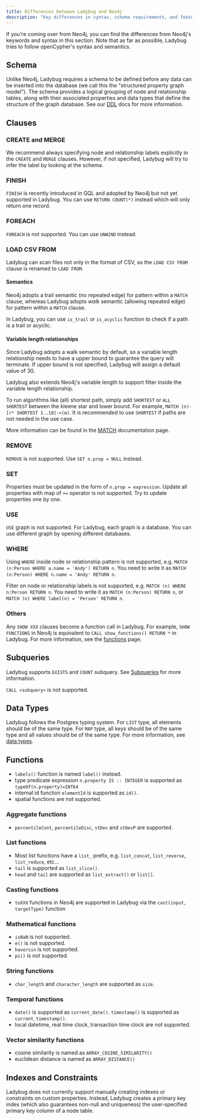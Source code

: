 ```yaml
---
title: Differences between Ladybug and Neo4j
description: "Key differences in syntax, schema requirements, and features between Ladybug and Neo4j"
---
```


If you're coming over from Neo4j, you can find the differences from Neo4j's keywords and syntax
in this section. Note that as far as possible, Ladybug tries to follow openCypher's syntax and semantics.

## Schema

Unlike Neo4j, Ladybug requires a schema to be defined before any data can be inserted into the database
(we call this the "structured property graph model"). The schema provides a logical grouping of node and
relationship tables, along with their associated properties and data types that define the structure of
the graph database. See our [DDL](/cypher/data-definition/create-table) docs for more information. 

## Clauses

### CREATE and MERGE

We recommend always specifying node and relationship labels explicitly in the `CREATE` and `MERGE` clauses.
However, if not specified, Ladybug will try to infer the label by looking at the schema.

### FINISH

`FINISH` is recently introduced in GQL and adopted by Neo4j but not yet supported in Ladybug. You can use `RETURN COUNT(*)` instead which will only return one record.

### FOREACH

`FOREACH` is not supported. You can use `UNWIND` instead.

### LOAD CSV FROM

Ladybug can scan files not only in the format of CSV, so the `LOAD CSV FROM` clause is renamed to `LOAD FROM`.

#### Semantics

Neo4j adopts a trail semantic (no repeated edge) for pattern within a `MATCH` clause, whereas Ladybug adopts _walk_ semantic
(allowing repeated edge) for pattern within a `MATCH` clause.

In Ladybug, you can use `is_trail` or `is_acyclic` function to check if a path is a trail or acyclic.

#### Variable length relationships

Since Ladybug adopts a walk semantic by default, so a variable length relationship needs to have a upper bound to guarantee the query will terminate. If upper bound is not specified, Ladybug will assign a default value of 30.

Ladybug also extends Neo4j's variable length to support filter inside the variable length relationship. 

To run algorithms like (all) shortest path, simply add `SHORTEST` or `ALL SHORTEST` between the kleene star and lower bound. For example,  `MATCH (n)-[r* SHORTEST 1..10]->(m)`. It is recommended to use `SHORTEST` if paths are not needed in the use case.

More information can be found in the [MATCH](/cypher/query-clauses/match) documentation page.

### REMOVE

`REMOVE` is not supported. Use `SET n.prop = NULL` instead.

### SET

Properties must be updated in the form of `n.prop = expression`. Update all properties with map of `+=` operator is not supported. Try to update properties one by one.

### USE

`USE` graph is not supported. For Ladybug, each graph is a database. You can use different graph by opening different databases.

### WHERE

Using `WHERE` inside node or relationship pattern is not supported, e.g. `MATCH (n:Person WHERE a.name = 'Andy') RETURN n`. You need to write it as `MATCH (n:Person) WHERE n.name = 'Andy' RETURN n`.

Filter on node or relationship labels is not supported, e.g. `MATCH (n) WHERE n:Person RETURN n`. You need to write it as `MATCH (n:Person) RETURN n`, or `MATCH (n) WHERE label(n) = 'Person' RETURN n`.

### Others

Any `SHOW XXX` clauses become a function call in Ladybug. For example, `SHOW FUNCTIONS` in Neo4j is equivalent to `CALL show_functions() RETURN *` in Ladybug. For more information, see the [functions](/cypher/query-clauses/call) page.

## Subqueries

Ladybug supports `EXISTS` and `COUNT` subquery. See [Subqueries](/cypher/subquery) for more information.

`CALL <subquery>` is not supported.

## Data Types

Ladybug follows the Postgres typing system. For `LIST` type, all elements should be of the same type. For `MAP` type, all keys should be of the same type and all values should be of the same type. For more information, see [data types](/cypher/data-types).

## Functions

- `labels()` function is named `label()` instead.
- type predicate expression `n.property IS :: INTEGER` is supported as `typeOf(n.property)=INT64`
- internal id function `elementId` is supported as `id()`.
- spatial functions are not supported.

### Aggregate functions
- `percentileCont`, `percentileDisc`, `stDev` and `stDevP` are supported.

### List functions

- Most list functions have a `list_` prefix, e.g. `list_concat`, `list_reverse`, `list_reduce`, etc...
- `tail` is supported as `list_slice()`.
- `head` and `tail` are supported as `list_extract()` or `list[]`.

### Casting functions
- `toXXX` functions in Neo4j are supported in Ladybug via the `cast(input, targetType)` function

### Mathematical functions
- `isNaN` is not supported.
- `e()` is not supported.
- `haversin` is not supported.
- `pi()` is not supported.

### String functions
- `char_length` and `character_length` are supported as `size`.

### Temporal functions
- `date()` is supported as `current_date()`. `timestamp()` is supported as `current_timestamp()`.
- local datetime, real time clock, transaction time clock are not supported.

### Vector similarity functions
- cosine similarity is named as `ARRAY_COSINE_SIMILARITY()`
- euclidean distance is named as `ARRAY_DISTANCE()`

## Indexes and Constraints

Ladybug does not currently support manually creating indexes or constraints on custom properties.
Instead, Ladybug creates a primary key index (which also guarantees non-null and uniqueness) the
user-specified primary key column of a node table.

